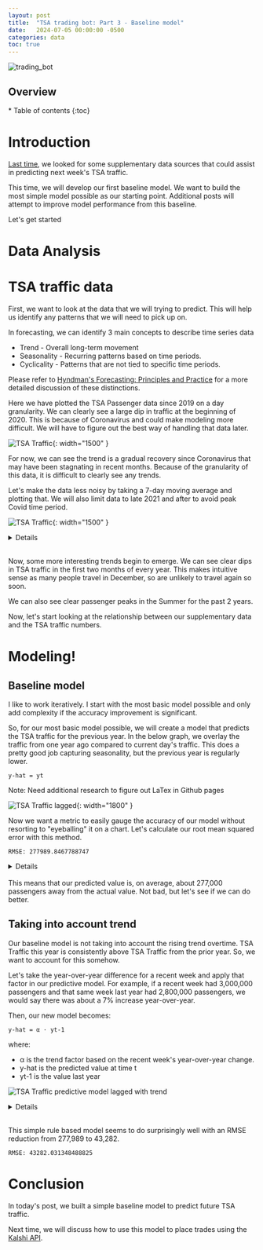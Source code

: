 ```yaml
---
layout: post
title:  "TSA trading bot: Part 3 - Baseline model"
date:   2024-07-05 00:00:00 -0500
categories: data
toc: true
---
```


![trading_bot](/assets/tsa_trading_bot/baseline_model_title_image.png)

<h2> Overview </h2>
* Table of contents
{:toc}

# Introduction
[Last time](https://ferraijv.github.io/posts/data/2024/04/16/tsa-supplementary-data.html), we looked for some
supplementary data sources that could assist in predicting next week's TSA traffic.

This time, we will develop our first baseline model. We want to build the most simple model
possible as our starting point. Additional posts will attempt to improve
model performance from this baseline.

Let's get started

# Data Analysis
# TSA traffic data

First, we want to look at the data that we will trying to predict. This 
will help us identify any patterns that we will need to pick up on.

In forecasting, we can identify 3 main concepts to describe time series data
- Trend - Overall long-term movement
- Seasonality - Recurring patterns based on time periods.
- Cyclicality - Patterns that are not tied to specific time periods.

Please refer to [Hyndman's Forecasting: Principles and Practice](https://otexts.com/fpp2/tspatterns.html)
for a more detailed discussion of these distinctions.

Here we have plotted the TSA Passenger data since 2019 on a day granularity.
We can clearly see a large dip in traffic at the beginning of 2020. This is because
of Coronavirus and could make modeling more difficult. We will have to figure out 
the best way of handling that data later. 

![TSA Traffic](/assets/tsa_trading_bot/tsa_traffic.png){: width="1500" }

For now, we can see the trend is a gradual recovery since Coronavirus
that may have been stagnating in recent months. Because of the granularity
of this data, it is difficult to clearly see any trends. 

Let's make the data less noisy by taking a 7-day moving average and plotting that. 
We will also limit data to late 2021 and after to avoid peak Covid time period.

![TSA Traffic](/assets/tsa_trading_bot/tsa_traffic_post_holiday_dips.png){: width="1500" }

<details>
{% highlight python %}
def plot_tsa_traffic():
    """
    This function loads TSA passenger data from a CSV file, processes the data to calculate a 7-day moving average,
    and then plots this moving average over time. It also highlights specific date ranges (early January to late
    February of each year) on the plot.

    The steps involved are:
    1. Load TSA data from a CSV file.
    2. Rename columns for clarity.
    3. Convert the date column to datetime format.
    4. Filter data to include only dates after September 1, 2021.
    5. Calculate a 7-day moving average of the number of passengers.
    6. Plot the 7-day moving average over time.
    7. Highlight specific date ranges on the plot.
    8. Set the y-axis label and display the plot.
    """

    tsa_data = pd.read_csv("../data/tsa_data.csv", index_col=0)

    # Standardize column names
    tsa_data.rename(columns={"Date": "date", "Numbers": "passengers"}, inplace=True)

    # Get date column in datetime
    tsa_data['date'] = pd.to_datetime(tsa_data['date'],format='%m/%d/%Y')

    # Older data is abnormal because of covid. Only use most recent data
    tsa_data = tsa_data[tsa_data['date'] > '2021-09-01']

    # We need weekly average passengers due to market structure
    tsa_data['passengers_7_day_moving_average'] = tsa_data['passengers'].rolling(window=7).mean()

    plt.figure()
    ax = tsa_data.plot("date", "passengers_7_day_moving_average", legend=False, title="TSA traffic")

    # Highlight specific seasonal dips
    highlight_ranges = [(datetime(2022, 1, 3), datetime(2022, 2, 20)),
                        (datetime(2023, 1, 3), datetime(2023, 2, 20)),
                        (datetime(2024, 1, 3), datetime(2024, 2, 20))]

    for start, end in highlight_ranges:
        plt.axvspan(start, end, facecolor='yellow', alpha=0.5, hatch='/', edgecolor='red', linewidth=2)

    ax.set_ylabel("TSA passengers processed (millions)")

    plt.show()
{% endhighlight %}

</details>
<br>

Now, some more interesting trends begin to emerge. We can see clear dips
in TSA traffic in the first two months of every year. This makes intuitive 
sense as many people travel in December, so are unlikely to travel again 
so soon.

We can also see clear passenger peaks in the Summer for the past 2 years.

Now, let's start looking at the relationship between our supplementary
data and the TSA traffic numbers.

# Modeling!

## Baseline model

I like to work iteratively. I start with the 
most basic model possible and only add complexity if the accuracy improvement is 
significant. 

So, for our most basic model possible, we will create a model that predicts the 
TSA traffic for the previous year. In the below graph, we overlay the traffic 
from one year ago compared to current day's traffic. This does a pretty good job
capturing seasonality, but the previous year is regularly lower.


`y-hat = yt`

Note: Need additional research to figure out LaTex in Github pages 

![TSA Traffic lagged](/assets/tsa_trading_bot/tsa_trading_bot_tsa_traffic_lagged.png){: width="1800" }

Now we want a metric to easily gauge the accuracy of our model without
resorting to "eyeballing" it on a chart. Let's calculate our root mean
squared error with this method.

```commandline
RMSE: 277989.8467788747
```

<details>
{% highlight python %}
def get_model_error():
    """
    Calculate the root mean squared error (RMSE) between the actual TSA passenger data and the model predictions.

    Steps:
    1. Load and process the data to create lagged features.
    2. Calculate recent trends and generate predictions.
    3. Drop rows with missing values.
    4. Calculate and print the RMSE.
    """
    # Load and process the data to create lagged features
    tsa_data = lag_passengers()

    # Calculate recent trends and generate predictions
    tsa_data = get_recent_trend(tsa_data)

    # Drop rows with missing values
    tsa_data.dropna(inplace=True)

    rms = root_mean_squared_error(
        tsa_data['passengers_7_day_moving_average'],
        tsa_data['prediction']
    )

    print(f"RMSE: {rms}")

{% endhighlight %}
</details>

<br>
This means that our predicted value is, on average, about 277,000 passengers
away from the actual value. Not bad, but let's see if we can
do better.

## Taking into account trend

Our baseline model is not taking into account the rising trend overtime. TSA Traffic this
year is consistently above TSA Traffic from the prior year. So, we want to account for
this somehow.

Let's take the year-over-year difference for a recent week and apply that factor in our predictive
model. For example, if a recent week had 3,000,000 passengers and that same week last
year had 2,800,000 passengers, we would say there was about a 7% increase year-over-year.

Then, our new model becomes:

`y-hat = α ⋅ yt-1`

where:
 - α is the trend factor based on the recent week's year-over-year change.
 - y-hat is the predicted value at time t
 - yt-1 is the value last year


![TSA Traffic predictive model lagged with trend](/assets/tsa_trading_bot/lagged_trend_predictive_model.png)

<details>
{% highlight python %}
def lag_passengers():
    """
    Load TSA passenger data, process it to create lagged features, and return the processed dataframe.

    Steps:
    1. Load TSA data from a CSV file.
    2. Rename columns for clarity.
    3. Convert the date column to datetime format.
    4. Set the date column as the index and sort the index.
    5. Create a new column with passenger data from the previous year.
    6. Filter data to include only dates after June 1, 2022.
    7. Calculate a 7-day moving average of the number of passengers.
    8. Calculate a 7-day moving average of the previous year's passenger data.
    """
    # Load TSA data
    tsa_data = pd.read_csv("../data/tsa_data.csv", index_col=0)

    # Rename columns for clarity
    tsa_data.rename(columns={"Date": "date", "Numbers": "passengers"}, inplace=True)

    # Convert date column to datetime format
    tsa_data['date'] = pd.to_datetime(tsa_data['date'], format='%m/%d/%Y')

    # Set the date column as the index and sort the index
    tsa_data = tsa_data.set_index('date')
    tsa_data.sort_index(inplace=True)

    # Create a new column with passenger data from the previous year
    tsa_data['previous_year'] = tsa_data['passengers'].shift(365)

    # Filter data to include only dates after June 1, 2022
    tsa_data = tsa_data[tsa_data.index > '2022-06-01']

    # Calculate a 7-day moving average of passengers
    tsa_data['passengers_7_day_moving_average'] = tsa_data['passengers'].rolling(window=7).mean()

    # Calculate a 7-day moving average of the previous year's passenger data
    tsa_data['passengers_7_day_moving_average_previous_year'] = tsa_data['previous_year'].rolling(window=7).mean()

    return tsa_data

def get_recent_trend(tsa_data):
    """
    Calculate recent trends in TSA passenger data and create predictions based on these trends.

    Steps:
    1. Calculate the current trend as the ratio of the 7-day moving average of passengers to the previous year's 7-day moving average.
    2. Create a lagged trend feature.
    3. Generate predictions using the previous year's 7-day moving average and the lagged trend.
    """
    # Calculate the current trend
    tsa_data['current_trend'] = tsa_data['passengers_7_day_moving_average'] / tsa_data[
        'passengers_7_day_moving_average_previous_year']

    # Create a lagged trend feature (Use 2 weeks ago in case data isn't available for previous week
    tsa_data['last_weeks_trend'] = tsa_data['current_trend'].shift(2)

    # Generate predictions using the previous year's 7-day moving average and the lagged trend
    tsa_data['prediction'] = tsa_data['passengers_7_day_moving_average_previous_year'] * tsa_data['last_weeks_trend']

    return tsa_data


def graph_lagged_data():
    """
    Load TSA passenger data, process it to create lagged features and predictions, and plot the results.

    Steps:
    1. Load and process the data to create lagged features.
    2. Calculate recent trends and generate predictions.
    3. Save the processed data to a new CSV file.
    4. Plot the 7-day moving average and the predictions.
    """
    # Load and process the data to create lagged features
    tsa_data = lag_passengers()

    # Calculate recent trends and generate predictions
    tsa_data = get_recent_trend(tsa_data)

    # Save the processed data to a new CSV file
    tsa_data.to_csv("../data/tsa_data_new.csv")

    # Print the first few rows of the dataframe
    print(tsa_data.head())

    # Plot the 7-day moving average and the predictions
    plt.figure(figsize=(12, 6))
    ax = tsa_data['passengers_7_day_moving_average'].plot(label="7-Day Moving Average",
                                                          title="TSA Traffic vs. Predictive Model")
    tsa_data['prediction'].plot(ax=ax, label="7-Day Moving Prediction")

    # Set the y-axis label
    ax.set_ylabel("TSA Passengers Processed (millions)")

    # Add legend
    ax.legend()

    # Show the plot
    plt.show()

{% endhighlight %}

</details>

<br>

This simple rule based model seems to do surprisingly well with an RMSE reduction from 277,989 to 43,282.

`RMSE: 43282.031348488825`


# Conclusion

In today's post, we built a simple baseline model to predict future TSA traffic.

Next time, we will discuss how to use this model to place trades using the [Kalshi API](https://www.kalshi.com/sign-up/?referral=c9d2b0f1-b339-4878-b61c-65c4e7002b51).



